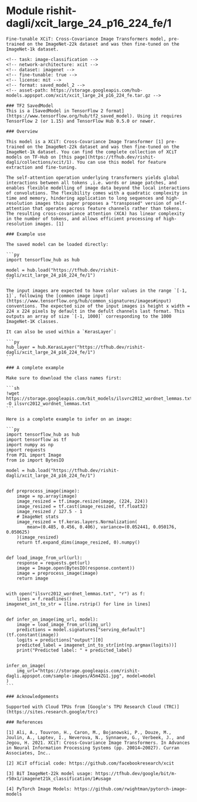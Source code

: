  # Module rishit-dagli/xcit_large_24_p16_224_fe/1

    Fine-tunable XCiT: Cross-Covariance Image Transformers model, pre-trained on the ImageNet-22k dataset and was then fine-tuned on the ImageNet-1k dataset.

    <!-- task: image-classification -->
    <!-- network-architecture: xcit -->
    <!-- dataset: imagenet -->
    <!-- fine-tunable: true -->
    <!-- license: mit -->
    <!-- format: saved_model_2 -->
    <!-- asset-path: https://storage.googleapis.com/hub-models.appspot.com/xcit/xcit_large_24_p16_224_fe.tar.gz -->

    ### TF2 SavedModel
    This is a [SavedModel in TensorFlow 2 format](https://www.tensorflow.org/hub/tf2_saved_model). Using it requires TensorFlow 2 (or 1.15) and TensorFlow Hub 0.5.0 or newer.

    ### Overview

    This model is a XCiT: Cross-Covariance Image Transformer [1] pre-trained on the ImageNet-22k dataset and was then fine-tuned on the ImageNet-1k dataset. You can find the complete collection of XCiT models on TF-Hub on [this page](https://tfhub.dev/rishit-dagli/collections/xcit/1). You can use this model for feature extraction and fine-tuning.

    The self-attention operation underlying transformers yields global interactions between all tokens ,i.e. words or image patches, and enables flexible modelling of image data beyond the local interactions of convolutions. The flexibility comes with a quadratic complexity in time and memory, hindering application to long sequences and high-resolution images this paper proposes a "transposed" version of self-attention that operates across feature channels rather than tokens. The resulting cross-covariance attention (XCA) has linear complexity in the number of tokens, and allows efficient processing of high-resolution images. [1]

    ### Example use

    The saved model can be loaded directly:

    ```py
    import tensorflow_hub as hub

    model = hub.load("https://tfhub.dev/rishit-dagli/xcit_large_24_p16_224_fe/1")
    ```

    The input images are expected to have color values in the range `[-1, 1]`, following the [common image input](https://www.tensorflow.org/hub/common_signatures/images#input) conventions. The expected size of the input images is height x width = 224 x 224 pixels by default in the defult channels last format. This outputs an array of size `[-1, 1000]` corresponding to the 1000 ImageNet-1K classes.

    It can also be used within a `KerasLayer`:

    ```py
    hub_layer = hub.KerasLayer("https://tfhub.dev/rishit-dagli/xcit_large_24_p16_224_fe/1")
    ```

    ### A complete example

    Make sure to download the class names first:

    ```sh
    !wget https://storage.googleapis.com/bit_models/ilsvrc2012_wordnet_lemmas.txt -O ilsvrc2012_wordnet_lemmas.txt
    ```

    Here is a complete example to infer on an image:

    ```py
    import tensorflow_hub as hub
    import tensorflow as tf
    import numpy as np
    import requests
    from PIL import Image
    from io import BytesIO

    model = hub.load("https://tfhub.dev/rishit-dagli/xcit_large_24_p16_224_fe/1")


    def preprocess_image(image):
        image = np.array(image)
        image_resized = tf.image.resize(image, (224, 224))
        image_resized = tf.cast(image_resized, tf.float32)
        image_resized / 127.5 - 1
        # ImageNet stats
        image_resized = tf.keras.layers.Normalization(
            mean=(0.485, 0.456, 0.406), variance=(0.052441, 0.050176, 0.050625)
        )(image_resized)
        return tf.expand_dims(image_resized, 0).numpy()


    def load_image_from_url(url):
        response = requests.get(url)
        image = Image.open(BytesIO(response.content))
        image = preprocess_image(image)
        return image


    with open("ilsvrc2012_wordnet_lemmas.txt", "r") as f:
        lines = f.readlines()
    imagenet_int_to_str = [line.rstrip() for line in lines]


    def infer_on_image(img_url, model):
        image = load_image_from_url(img_url)
        predictions = model.signatures["serving_default"](tf.constant(image))
        logits = predictions["output"][0]
        predicted_label = imagenet_int_to_str[int(np.argmax(logits))]
        print("Predicted label: " + predicted_label)


    infer_on_image(
        img_url="https://storage.googleapis.com/rishit-dagli.appspot.com/sample-images/A5m4ZG1.jpg", model=model
    )
    ```

    ### Acknowledgements

    Supported with Cloud TPUs from [Google's TPU Research Cloud (TRC)](https://sites.research.google/trc)

    ### References

    [1] Ali, A., Touvron, H., Caron, M., Bojanowski, P., Douze, M., Joulin, A., Laptev, I., Neverova, N., Synnaeve, G., Verbeek, J., and Jegou, H. 2021. XCiT: Cross-Covariance Image Transformers. In Advances in Neural Information Processing Systems (pp. 20014–20027). Curran Associates, Inc..

    [2] XCiT official code: https://github.com/facebookresearch/xcit

    [3] BiT ImageNet-22k model usage: https://tfhub.dev/google/bit/m-r50x1/imagenet21k_classification/1#usage

    [4] PyTorch Image Models: https://github.com/rwightman/pytorch-image-models
    
